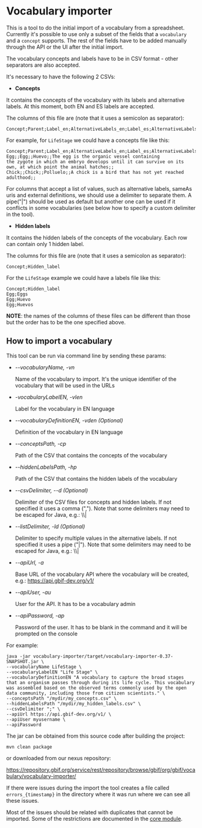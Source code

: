 # Vocabulary importer

This is a tool to do the initial import of a vocabulary from a spreadsheet. Currently it's possible to use only a 
subset of the fields that a `vocabulary` and a `concept` supports. 
The rest of the fields have to be added manually through the API or the UI after the initial import.

The vocabulary concepts and labels have to be in CSV format - other separators are also accepted.

It's necessary to have the following 2 CSVs:
* **Concepts**

It contains the concepts of the vocabulary with its labels and alternative labels. At this moment, both EN and ES labels are accepted.

The columns of this file are (note that it uses a semicolon as separator):

```
Concept;Parent;Label_en;AlternativeLabels_en;Label_es;AlternativeLabels_es;Definition_en;sameAsUris;externalDefinitions
```

For example, for `LifeStage` we could have a concepts file like this:

```
Concept;Parent;Label_en;AlternativeLabels_en;Label_es;AlternativeLabels_es;Definition_en;sameAsUris;externalDefinitions
Egg;;Egg;;Huevo;;The egg is the organic vessel containing the zygote in which an embryo develops until it can survive on its own, at which point the animal hatches;;
Chick;;Chick;;Polluelo;;A chick is a bird that has not yet reached adulthood;;
```

For columns that accept a list of values, such as alternative labels, sameAs uris and external definitions, we should use a delimiter to separate them. 
A pipe("|") should be used as default but another one can be used if it conflicts in some vocabularies (see below how to specify a custom delimiter in the tool).

* **Hidden labels**

It contains the hidden labels of the concepts of the vocabulary. Each row can contain only 1 hidden label.

The columns for this file are (note that it uses a semicolon as separator):

```
Concept;Hidden_label
```

For the `LifeStage` example we could have a labels file like this:

```
Concept;Hidden_label
Egg;Eggs
Egg;Huevo
Egg;Huevos
```

**NOTE**: the names of the columns of these files can be different than those but the order has to be the one specified above.

## How to import a vocabulary

This tool can be run via command line by sending these params:

* *--vocabularyName, -vn*
    
    Name of the vocabulary to import. It's the unique identifier of the vocabulary that will be used in the URLs

* *-vocabularyLabelEN, -vlen*

    Label for the vocabulary in EN language

* *--vocabularyDefinitionEN, -vden (Optional)*
    
    Definition of the vocabulary in EN language

* *--conceptsPath, -cp*

    Path of the CSV that contains the concepts of the vocabulary

* *--hiddenLabelsPath, -hp*

    Path of the CSV that contains the hidden labels of the vocabulary
    
* *--csvDelimiter, --d  (Optional)*  
    
    Delimiter of the CSV files for concepts and hidden labels. If not specified it uses a comma (","). 
    Note that some delimiters may need to be escaped for Java, e.g.: \\\\|
    
* *--listDelimiter, -ld (Optional)*  
    
    Delimiter to specify multiple values in the alternative labels. If not specified it uses a pipe ("|").
    Note that some delimiters may need to be escaped for Java, e.g.: \\\\|
    
* *--apiUrl, -a*
    
    Base URL of the vocabulary API where the vocabulary will be created, e.g.: https://api.gbif-dev.org/v1/

* *--apiUser, -au*
    
    User for the API. It has to be a vocabulary admin

* *--apiPassword, -ap*
    
    Password of the user. It has to be blank in the command and it will be prompted on the console


For example:

```
java -jar vocabulary-importer/target/vocabulary-importer-0.37-SNAPSHOT.jar \ 
--vocabularyName LifeStage \
--vocabularyLabelEN "Life Stage" \
--vocabularyDefinitionEN "A vocabulary to capture the broad stages that an organism passes through during its life cycle. This vocabulary was assembled based on the observed terms commonly used by the open data community, including those from citizen scientists." \
--conceptsPath "/mydir/my_concepts.csv" \
--hiddenLabelsPath "/mydir/my_hidden_labels.csv" \
--csvDelimiter ";" \
--apiUrl https://api.gbif-dev.org/v1/ \
--apiUser myusername \
--apiPassword 
```

The jar can be obtained from this source code after building the project:

```
mvn clean package
```

or downloaded from our nexus repository:

https://repository.gbif.org/service/rest/repository/browse/gbif/org/gbif/vocabulary/vocabulary-importer/

If there were issues during the import the tool creates a file called `errors_{timestamp}` in the directory where it was run where we can see all these issues. 

Most of the issues should be related with duplicates that cannot be imported. Some of the restrictions are documented in the [core module](https://github.com/gbif/vocabulary/blob/master/core/notes.md).

